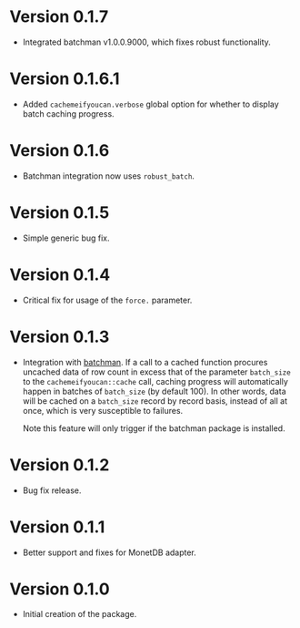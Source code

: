 # Version 0.1.7

  * Integrated batchman v1.0.0.9000, which fixes robust functionality.

# Version 0.1.6.1

  * Added `cachemeifyoucan.verbose` global option for whether to display 
    batch caching progress.

# Version 0.1.6

  * Batchman integration now uses `robust_batch`.

# Version 0.1.5

  * Simple generic bug fix.
  
# Version 0.1.4

  * Critical fix for usage of the `force.` parameter.

# Version 0.1.3

  * Integration with [batchman](http://github.com/peterhurford/batchman). If a call
    to a cached function procures uncached data of row count in excess that of the
    parameter `batch_size` to the `cachemeifyoucan::cache` call, caching progress
    will automatically happen in batches of `batch_size` (by default 100). In other
    words, data will be cached on a `batch_size` record by record basis, instead
    of all at once, which is very susceptible to failures.

    Note this feature will only trigger if the batchman package is installed.

# Version 0.1.2

  * Bug fix release.

# Version 0.1.1

  * Better support and fixes for MonetDB adapter.

# Version 0.1.0

  * Initial creation of the package.

